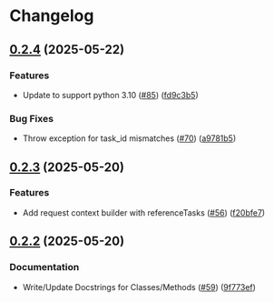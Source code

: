 # Changelog

## [0.2.4](https://github.com/google-a2a/a2a-python/compare/v0.2.3...v0.2.4) (2025-05-22)


### Features

* Update to support python 3.10 ([#85](https://github.com/google-a2a/a2a-python/issues/85)) ([fd9c3b5](https://github.com/google-a2a/a2a-python/commit/fd9c3b5b0bbef509789a701171d95f690c84750b))


### Bug Fixes

* Throw exception for task_id mismatches ([#70](https://github.com/google-a2a/a2a-python/issues/70)) ([a9781b5](https://github.com/google-a2a/a2a-python/commit/a9781b589075280bfaaab5742d8b950916c9de74))

## [0.2.3](https://github.com/google-a2a/a2a-python/compare/v0.2.2...v0.2.3) (2025-05-20)


### Features

* Add request context builder with referenceTasks ([#56](https://github.com/google-a2a/a2a-python/issues/56)) ([f20bfe7](https://github.com/google-a2a/a2a-python/commit/f20bfe74b8cc854c9c29720b2ea3859aff8f509e))

## [0.2.2](https://github.com/google-a2a/a2a-python/compare/v0.2.1...v0.2.2) (2025-05-20)


### Documentation

* Write/Update Docstrings for Classes/Methods ([#59](https://github.com/google-a2a/a2a-python/issues/59)) ([9f773ef](https://github.com/google-a2a/a2a-python/commit/9f773eff4dddc4eec723d519d0050f21b9ccc042))
